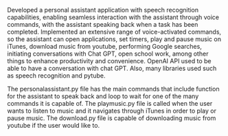 Developed a personal assistant application with speech recognition capabilities, enabling seamless interaction with the assistant through voice commands, with the assistant speaking back when a task has been completed. Implemented an extensive range of voice-activated commands, so the assistant can open applications, set timers, play and pause music on iTunes, download music from youtube, performing Google searches, initiating conversations with Chat GPT, open school work, among other things to enhance productivity and convenience. OpenAI API used to be able to have a conversation with chat GPT. Also, many libraries used such as speech recognition and pytube.

The personalassistant.py file has the main commands that include function for the assistant to speak back and loop to wait for one of the many commands it is capable of. The playmusic.py file is called when the user wants to listen to music and it navigates through iTunes in order to play or pause music. The download.py file is capable of downloading music from youtube if the user would like to.